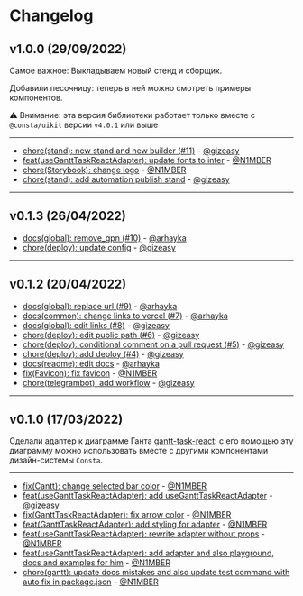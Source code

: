 # Changelog

## v1.0.0 (29/09/2022)
Самое важное:
Выкладываем новый стенд и сборщик.

Добавили песочницу: теперь в ней можно смотреть примеры компонентов.

⚠️ Внимание: эта версия библиотеки работает только вместе с `@consta/uikit` версии `v4.0.1` или выше

---

- [chore(stand): new stand and new builder (#11)](https://github.com/consta-design-system/gantt-task-react-adapter/commit/bc8da23bfff4cb71f5aa29a4cbb47640ed407e6d) - [@gizeasy](https://github.com/gizeasy)
- [feat(useGanttTaskReactAdapter): update fonts to inter](https://github.com/consta-design-system/gantt-task-react-adapter/commit/154bf5a92aa87a082723a05e2709a18d90046777) - [@N1MBER](https://github.com/N1MBER)
- [chore(Storybook): change logo](https://github.com/consta-design-system/gantt-task-react-adapter/commit/43632247a152559fb0b0469baba85dcd17f81dd5) - [@N1MBER](https://github.com/N1MBER)
- [chore(stand): add automation publish stand](https://github.com/consta-design-system/gantt-task-react-adapter/commit/4308bf9cfe0d7f52197aa19b17286b903950fc9d) - [@gizeasy](https://github.com/gizeasy)

--------------------

## v0.1.3 (26/04/2022)
- [docs(global): remove_gpn (#10)](https://github.com/consta-design-system/gantt-task-react-adapter/commit/c5eacfe18c64e4d5345d97851441ace0a5fd85ae) - [@arhayka](https://github.com/arhayka)
- [chore(deploy): update config](https://github.com/consta-design-system/gantt-task-react-adapter/commit/2ca9f944f4b8fa96900e0c4ed2ef678e82480190) - [@gizeasy](https://github.com/gizeasy)

--------------------

## v0.1.2 (20/04/2022)
- [docs(global): replace url (#9)](https://github.com/consta-design-system/gantt-task-react-adapter/commit/4d122b1e68b4d68bc3e63a146a6d6bc712e05b85) - [@arhayka](https://github.com/arhayka)
- [docs(common): change links to vercel (#7)](https://github.com/consta-design-system/gantt-task-react-adapter/commit/457f672a23eb54d5640374dbd2f64df474f6b77e) - [@arhayka](https://github.com/arhayka)
- [docs(global): edit links (#8)](https://github.com/consta-design-system/gantt-task-react-adapter/commit/0787df92b23e000fc5e4bde36cec79ecd4c9eea2) - [@gizeasy](https://github.com/gizeasy)
- [chore(deploy): edit public path (#6)](https://github.com/consta-design-system/gantt-task-react-adapter/commit/0351efea4013f84a9ade851274ce0c803d8c065c) - [@gizeasy](https://github.com/gizeasy)
- [chore(deploy): conditional comment on a pull request (#5)](https://github.com/consta-design-system/gantt-task-react-adapter/commit/ecc6a29deb23c6ca304d191c17cc2efc52f87ab6) - [@gizeasy](https://github.com/gizeasy)
- [chore(deploy): add deploy (#4)](https://github.com/consta-design-system/gantt-task-react-adapter/commit/c20634b3b67f937e1782ad981b0081583a1628c1) - [@gizeasy](https://github.com/gizeasy)
- [docs(readme): edit docs](https://github.com/consta-design-system/gantt-task-react-adapter/commit/4e9e1409ce5d13e991dbaded7f6563fbf5965032) - [@arhayka](https://github.com/arhayka)
- [fix(Favicon): fix favicon](https://github.com/consta-design-system/gantt-task-react-adapter/commit/c5b577f7b276b55c9d7e70e2851e065c360a5587) - [@N1MBER](https://github.com/N1MBER)
- [chore(telegrambot): add workflow](https://github.com/consta-design-system/gantt-task-react-adapter/commit/559fbf194fcc8bdb1236dcaca6d3b844537586b0) - [@gizeasy](https://github.com/gizeasy)

--------------------

## v0.1.0 (17/03/2022)
Сделали адаптер к диаграмме Ганта [gantt-task-react](https://github.com/MaTeMaTuK/gantt-task-react): с его помощью эту диаграмму можно использовать вместе с другими компонентами дизайн-системы `Consta`.

--- 

- [fix(Cantt): change selected bar color](https://github.com/consta-design-system/gantt-task-react-adapter/commit/aaa3e76c25bd3a8cd399a4f246efa0b6c5d9e0cb) - [@N1MBER](https://github.com/N1MBER)
- [feat(useGanttTaskReactAdapter): add useGanttTaskReactAdapter](https://github.com/consta-design-system/gantt-task-react-adapter/commit/0ae09abea920c1e4f8cb86306cda0f6af2e38a66) - [@gizeasy](https://github.com/gizeasy)
- [fix(GanttTaskReactAdapter): fix arrow color](https://github.com/consta-design-system/gantt-task-react-adapter/commit/499b6fefa18bab4ca5a46835ef1ee25bf78fb64b) - [@N1MBER](https://github.com/N1MBER)
- [feat(GanttTaskReactAdapter): add styling for adapter](https://github.com/consta-design-system/gantt-task-react-adapter/commit/841677f53ea331d0dd1d88d378a83f41deab55a3) - [@N1MBER](https://github.com/N1MBER)
- [feat(useGanttTaskReactAdapter): rewrite adapter without props](https://github.com/consta-design-system/gantt-task-react-adapter/commit/76a66640bfbf13002ce3ddffb4776ea17e8a3296) - [@N1MBER](https://github.com/N1MBER)
- [feat(useGanttTaskReactAdapter): add adapter and also playground, docs and examples for him](https://github.com/consta-design-system/gantt-task-react-adapter/commit/ac857538fe84096b8fc49cd121899984ff16af33) - [@N1MBER](https://github.com/N1MBER)
- [chore(gantt): update docs mistakes and also update test command with auto fix in package.json](https://github.com/consta-design-system/gantt-task-react-adapter/commit/18e941a49d8b6ce53560064409304e5b5bb99baf) - [@N1MBER](https://github.com/N1MBER)
